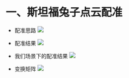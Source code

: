 # 一、斯坦福兔子点云配准

- 配准思路
![](https://github.com/Darren-pty/darren/raw/main/Learning%20of%20way/Semester/picture/44.png)

- 配准结果
![](https://github.com/Darren-pty/darren/raw/main/Learning%20of%20way/Semester/picture/42.png)


- 我们场景下的配准结果
![](https://github.com/Darren-pty/darren/raw/main/Learning%20of%20way/Semester/picture/46.png)

- 变换矩阵
![](https://github.com/Darren-pty/darren/raw/main/Learning%20of%20way/Semester/picture/47.png)
